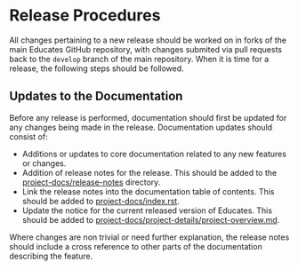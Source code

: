 Release Procedures
==================

All changes pertaining to a new release should be worked on in forks of the main Educates GitHub repository, with changes submited via pull requests back to the `develop` branch of the main repository. When it is time for a release, the following steps should be followed.

Updates to the Documentation
----------------------------

Before any release is performed, documentation should first be updated for any changes being made in the release. Documentation updates should consist of:

* Additions or updates to core documentation related to any new features or changes.
* Addition of release notes for the release. This should be added to the [project-docs/release-notes](../project-docs/release-notes) directory.
* Link the release notes into the documentation table of contents. This should be added to [project-docs/index.rst](../project-docs/index.rst).
* Update the notice for the current released version of Educates. This should be added to [project-docs/project-details/project-overview.md](../project-docs/project-details/project-overview.md).

Where changes are non trivial or need further explanation, the release notes should include a cross reference to other parts of the documentation describing the feature.

